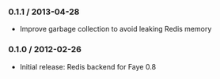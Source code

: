 ### 0.1.1 / 2013-04-28

* Improve garbage collection to avoid leaking Redis memory


### 0.1.0 / 2012-02-26

* Initial release: Redis backend for Faye 0.8

